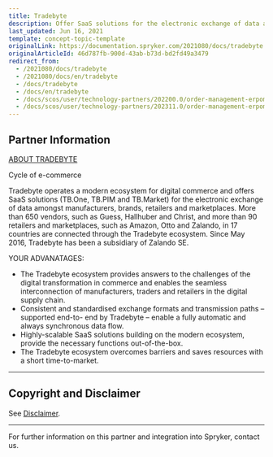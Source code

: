 ```yaml
---
title: Tradebyte
description: Offer SaaS solutions for the electronic exchange of data amongst manufacturers, brands, retailers, and marketplaces by integrating Tradebyte into the Spryker Commerce OS.
last_updated: Jun 16, 2021
template: concept-topic-template
originalLink: https://documentation.spryker.com/2021080/docs/tradebyte
originalArticleId: 46d787fb-900d-43ab-b73d-bd2fd49a3479
redirect_from:
  - /2021080/docs/tradebyte
  - /2021080/docs/en/tradebyte
  - /docs/tradebyte
  - /docs/en/tradebyte
  - /docs/scos/user/technology-partners/202200.0/order-management-erpoms/tradebyte.html
  - /docs/scos/user/technology-partners/202311.0/order-management-erpoms/tradebyte.html
---
```


## Partner Information

[ABOUT TRADEBYTE](https://www.tradebyte.com/)

Cycle of e-commerce

Tradebyte operates a modern ecosystem for digital commerce and offers SaaS solutions (TB.One, TB.PIM and TB.Market) for the electronic exchange of data amongst manufacturers, brands, retailers and marketplaces. More than 650 vendors, such as Guess, Hallhuber and Christ, and more than 90 retailers and marketplaces, such as Amazon, Otto and Zalando, in 17 countries are connected through the Tradebyte ecosystem. Since May 2016, Tradebyte has been a subsidiary of Zalando SE.

YOUR ADVANATAGES:
* The Tradebyte ecosystem provides answers to the challenges of the digital transformation in commerce and enables the seamless interconnection of manufacturers, traders and retailers in the digital supply chain.
* Consistent and standardised exchange formats and transmission paths – supported end-to- end by Tradebyte – enable a fully automatic and always synchronous data flow.
* Highly-scalable SaaS solutions building on the modern ecosystem, provide the necessary functions out-of-the-box.
* The Tradebyte ecosystem overcomes barriers and saves resources with a short time-to-market.

---

## Copyright and Disclaimer

See [Disclaimer](https://github.com/spryker/spryker-documentation).

---
For further information on this partner and integration into Spryker,  contact us.

<div class="hubspot-form js-hubspot-form" data-portal-id="2770802" data-form-id="163e11fb-e833-4638-86ae-a2ca4b929a41" id="hubspot-1"></div>
